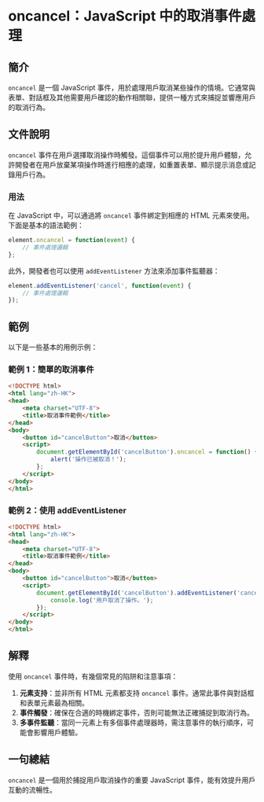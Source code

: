 <!--
Meta Description: # oncancel：JavaScript 中的取消事件處理 ## 簡介 `oncancel` 是一個 JavaScript 事件，用於處理用戶取消某些操作的情境。它通常與表單、對話框及其他需要用戶確認的動作相關聯，提供一種方式來捕捉並響應用戶的取消行為。 ## 文件說明 `oncancel` 事件...
Meta Keywords: html, oncancel, javascript, function, addeventlistener
-->

# oncancel：JavaScript 中的取消事件處理

## 簡介
`oncancel` 是一個 JavaScript 事件，用於處理用戶取消某些操作的情境。它通常與表單、對話框及其他需要用戶確認的動作相關聯，提供一種方式來捕捉並響應用戶的取消行為。

## 文件說明
`oncancel` 事件在用戶選擇取消操作時觸發。這個事件可以用於提升用戶體驗，允許開發者在用戶放棄某項操作時進行相應的處理，如重置表單、顯示提示消息或記錄用戶行為。

### 用法
在 JavaScript 中，可以通過將 `oncancel` 事件綁定到相應的 HTML 元素來使用。下面是基本的語法範例：

```javascript
element.oncancel = function(event) {
    // 事件處理邏輯
};
```

此外，開發者也可以使用 `addEventListener` 方法來添加事件監聽器：

```javascript
element.addEventListener('cancel', function(event) {
    // 事件處理邏輯
});
```

## 範例
以下是一些基本的用例示例：

### 範例 1：簡單的取消事件
```html
<!DOCTYPE html>
<html lang="zh-HK">
<head>
    <meta charset="UTF-8">
    <title>取消事件範例</title>
</head>
<body>
    <button id="cancelButton">取消</button>
    <script>
        document.getElementById('cancelButton').oncancel = function() {
            alert('操作已被取消！');
        };
    </script>
</body>
</html>
```

### 範例 2：使用 addEventListener
```html
<!DOCTYPE html>
<html lang="zh-HK">
<head>
    <meta charset="UTF-8">
    <title>取消事件範例</title>
</head>
<body>
    <button id="cancelButton">取消</button>
    <script>
        document.getElementById('cancelButton').addEventListener('cancel', function() {
            console.log('用戶取消了操作。');
        });
    </script>
</body>
</html>
```

## 解釋
使用 `oncancel` 事件時，有幾個常見的陷阱和注意事項：

1. **元素支持**：並非所有 HTML 元素都支持 `oncancel` 事件。通常此事件與對話框和表單元素最為相關。
2. **事件觸發**：確保在合適的時機綁定事件，否則可能無法正確捕捉到取消行為。
3. **多事件監聽**：當同一元素上有多個事件處理器時，需注意事件的執行順序，可能會影響用戶體驗。

## 一句總結
`oncancel` 是一個用於捕捉用戶取消操作的重要 JavaScript 事件，能有效提升用戶互動的流暢性。